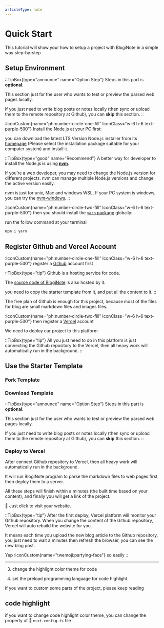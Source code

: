 ```yaml
---
articleType: note
---
```


# Quick Start

This tutorial will show your how to setup a project with BlogiNote in a simple way step-by-step

## Setup Environment

::TipBox{type="announce" name="Option Step"}
Steps in this part is **optional**.

This section just for the user who wants to test or preview the parsed web pages locally.

If you just need to write blog posts or notes locally (then sync or upload them to the remote repository at Github), you can **skip** this section.
::

:IconCustom{name="ph:number-circle-one-fill" IconClass="w-6 h-6 text-purple-500"} Install the Node.js at your PC first:

you can download the latest LTS Version Node.js installer from its [homepage](https://nodejs.org/en/download/) (Please select the installation package suitable for your computer system) and install it.

::TipBox{type="good" name="Recommend"}
A better way for developer to install the Node.js is using **[nvm](https://github.com/nvm-sh/nvm)**.

If you're a web developer, you may need to change the Node.js version for different projects. nvm can manage multiple Node.js versions and change the active version easily.

nvm is just for unix, Mac and windows WSL. If your PC system is windows, you can try the [nvm-windows](https://github.com/coreybutler/nvm-windows).
::

:IconCustom{name="ph:number-circle-two-fill" IconClass="w-6 h-6 text-purple-500"} then you should install the [`yarn` package](https://yarnpkg.com/) globally:

run the follow command at your terminal

```bash
npm i yarn
```

## Register Github and Vercel Account

:IconCustom{name="ph:number-circle-one-fill" IconClass="w-6 h-6 text-purple-500"} register a [Github](https://github.com/) account first

::TipBox{type="tip"}
Github is a hosting service for code.

The [source code of BlogiNote](https://github.com/Benbinbin/BlogiNote) is also hosted by it.

you need to copy the starter template from it, and put all the content to it.
::

The free plan of Github is enough for this project, because most of the files for blog are small markdown files and images files.

:IconCustom{name="ph:number-circle-two-fill" IconClass="w-6 h-6 text-purple-500"} then register a [Vercel](https://vercel.com) account

We need to deploy our project to this platform

::TipBox{type="tip"}
All you just need to do in this platform is just connecting the Github repository to the Vercel, then all heavy work will automatically run in the background.
::


## Use the Starter Template

### Fork Template

### Download Template

::TipBox{type="announce" name="Option Step"}
Steps in this part is **optional**.

This section just for the user who wants to test or preview the parsed web pages locally.

If you just need to write blog posts or notes locally (then sync or upload them to the remote repository at Github), you can **skip** this section.
::

### Deploy to Vercel


After connect Github repository to Vercel, then all heavy work will automatically run in the background.

It will run BlogiNote program to parse the markdown files to web pages first, then deploy them to a server.

All these steps will finish within a minutes (the built time based on your content), and finally you will get a link of the project.

:tada: Just click to visit your website.

::TipBox{type="tip"}
After the first deploy, Vercel platform will monitor your Github repository. When you change the content of the Github repository, Vercel will auto rebuild the website for you.

It means each time you upload the new blog article to the Github repository, you just need to wait a minutes then refresh the browser, you can see the new blog post.

Yep :IconCustom{name="twemoji:partying-face"} so easily
::


---

3. change the highlight color theme for code

4. set the preload programming language for code highlight

if you want to custom some parts of the project, please keep reading

## code highlight

if you want to change code highlight color theme, you can change the property of :page_facing_up: `nuxt.config.ts` file


